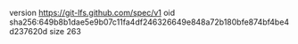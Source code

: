 version https://git-lfs.github.com/spec/v1
oid sha256:649b8b1dae5e9b07c11fa4df246326649e848a72b180bfe874bf4be4d237620d
size 263
